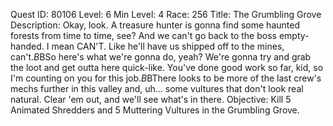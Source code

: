 Quest ID: 80106
Level: 6
Min Level: 4
Race: 256
Title: The Grumbling Grove
Description: Okay, look. A treasure hunter is gonna find some haunted forests from time to time, see? And we can't go back to the boss empty-handed. I mean CAN'T. Like he'll have us shipped off to the mines, can't.$B$BSo here's what we're gonna do, yeah? We're gonna try and grab the loot and get outta here quick-like. You've done good work so far, kid, so I'm counting on you for this job.$B$BThere looks to be more of the last crew's mechs further in this valley and, uh... some vultures that don't look real natural. Clear 'em out, and we'll see what's in there.
Objective: Kill 5 Animated Shredders and 5 Muttering Vultures in the Grumbling Grove.
